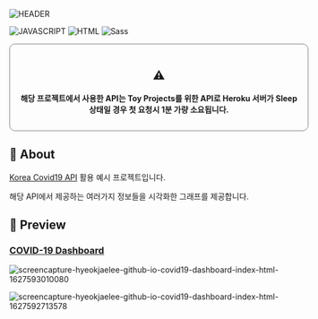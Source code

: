 ![HEADER](https://capsule-render.vercel.app/api?type=rect&color=gradient&height=100&section=header&text=COVID-19%20Dashboard&fontSize=30&fontAlign=50&fontAlignY=50)

![JAVASCRIPT](https://img.shields.io/badge/Javascript-F7DF1E?style=flat-square&logo=Javascript&logoColor=black) ![HTML](https://img.shields.io/badge/HTML5-E34F26?style=flat-square&logo=html5&logoColor=white) ![Sass](https://img.shields.io/badge/Sass-CC6699?style=flat-square&logo=sass&logoColor=white)

<center style="width:100%; padding:1em; border:1px solid gray; border-radius:10px; margin-bottom:2em;">

## ⚠️

**해당 프로젝트에서 사용한 API는 Toy Projects를 위한 API로 Heroku 서버가 Sleep 상태일 경우 첫 요청시 1분 가량 소요됩니다.**

</center>

## 📝 About

[Korea Covid19 API](https://github.com/HyeokjaeLee/covid19-api) 활용 예시 프로젝트입니다.

해당 API에서 제공하는 여러가지 정보들을 시각화한 그래프를 제공합니다.

## 📸 Preview

### [COVID-19 Dashboard](https://hyeokjaelee.github.io/covid19-dashboard/)

![screencapture-hyeokjaelee-github-io-covid19-dashboard-index-html-1627593010080](https://user-images.githubusercontent.com/71566740/127566336-eb8d7f0a-c01b-4dce-b8cd-a413f6faf29d.png)

![screencapture-hyeokjaelee-github-io-covid19-dashboard-index-html-1627592713578](https://user-images.githubusercontent.com/71566740/127566337-8aab6fba-6cc7-41bd-94c1-c2f56c888278.png)
